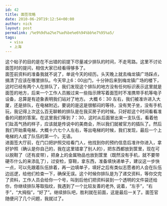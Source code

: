 ```yaml
---
id: 42
title: 面签攻略
date: 2010-06-29T19:12:54+00:00
author: nick
layout: post
permalink: /%e9%9d%a2%e7%ad%be%e6%94%bb%e7%95%a5/
tags:
  - visa
  - 上海
---
```

<div id="msgcns!192788B236F6126B!288" class="bvMsg">
这个帖子的目的是在不出错的前提下尽量减少排队的时间，不走弯路。这里不讨论面签时的提问，相信大家已经看得够多了。
<div style="margin-top: 0; margin-bottom: 0;"><span>面签前资料的准备我就不说了，单说今天的经历。头天晚上就去梅龙镇广场踩点，搞清了应该在哪里排队。今天早上6：00出门，十分钟后来到梅龙镇广场的楼下，这时已经有两个人在排队了，我们发现这个排队的地方没有任何标识表示这里就是面签的地方，后来一个工作人员搬过来一些指示牌写着面签时不准携带手机等电子设备，总算是有迹象表明我们站对了地方。 大概 6：30 左右，我们被准许进入大厦，还是排队，在电梯附近。要说的是这是很郁闷的等待，没有凳子坐，没有手机玩，我记得上次这么百无聊赖的排队是在我买房子的时候。只好趁这个时间看看准备的问题的答案。在这里我们等到 7：30，这时从后面冒出来一支队伍，看着他们趾高气扬的样子，应该就是传说中的美商会，所以我们就被官方的插队了。然后我们开始乘电梯，大概十六七个人左右，等出电梯的时候，我们发现，最后一个上电梯的人成了队伍的第一个。无语。 </span></div>
<div style="margin-top: 0; margin-bottom: 0;"><span>进面签大厅前，在门口把护照交给看门人，他找到你的预约信息后准许你进入，拿好护照（确认是你自己的，我在这里错拿了别人的），把东西都放到筐里，现在可以脱鞋了（还有皮带），把身上的金属物品也放到筐里（既然没有手机，就不要带硬币什么的来添乱了），过安检，穿鞋，拿东西，准备填快递单子，建议这一步快一点，可以先跟着队伍排着，再一边填单子，填好之后有类似志愿者的人会在队伍边巡逻，给他们检查一下，确保无误。这个时候你排队是为了递交资料，等你交完了资料，工作人员会给你一个号，叫到后他们把资料装到一个透明的文件袋还给你，你继续排队等取指纹，我遇到了一个比较友善的老外, 说着，“左手”，“右手”，“大拇指”，“好了”。继续排队吧，胜利就在前面，这是最后一关了。面签官随便问了几个问题，我就过了。</span></div>
</div>
